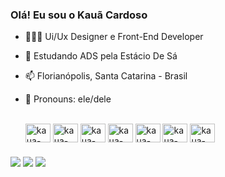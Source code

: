 ### Olá! Eu sou o Kauã Cardoso


- 🧑🏾‍💻 Ui/Ux Designer e Front-End Developer
- 🌱 Estudando ADS pela Estácio De Sá
- 📫 Florianópolis, Santa Catarina - Brasil
- 👤 Pronouns: ele/dele

  
  <div style="display: inline_block"><br>
  <img align="center" alt="kaua-figma" height="30" width="40" src="https://cdn.jsdelivr.net/gh/devicons/devicon/icons/figma/figma-original.svg">
  <img align="center" alt="kaua-ilustrator" height="30" width="40" src="https://cdn.jsdelivr.net/gh/devicons/devicon/icons/illustrator/illustrator-plain.svg">
  <img align="center" alt="kaua-ps" height="30" width="40" src="https://cdn.jsdelivr.net/gh/devicons/devicon/icons/photoshop/photoshop-plain.svg">
  <img align="center" alt="kaua-xd" height="30" width="40" src="https://cdn.jsdelivr.net/gh/devicons/devicon/icons/xd/xd-plain.svg">
  <img align="center" alt="kaua-html" height="30" width="40" src="https://cdn.jsdelivr.net/gh/devicons/devicon/icons/html5/html5-original.svg">
  <img align="center" alt="kaua-css" height="30" width="40" src="https://cdn.jsdelivr.net/gh/devicons/devicon/icons/css3/css3-original.svg">
  <img align="center" alt="kaua-java" height="30" width="40" src="https://cdn.jsdelivr.net/gh/devicons/devicon/icons/javascript/javascript-original.svg">
</div>
  
  ###
  
  <div> 
  <a href="https://instagram.com/kaugcardoso" target="_blank"><img src="https://img.shields.io/badge/-Instagram-%23E4405F?style=for-the-badge&logo=instagram&logoColor=white" target="_blank"></a> 
  <a href = "mailto:cardosorodriguesk@gmail.com"><img src="https://img.shields.io/badge/-Gmail-%23333?style=for-the-badge&logo=gmail&logoColor=white" target="_blank"></a>
  <a href="https://www.linkedin.com/in/kaugcardoso-45875016a" target="_blank"><img src="https://img.shields.io/badge/-LinkedIn-%230077B5?style=for-the-badge&logo=linkedin&logoColor=white" target="_blank"></a>
  </div>
  
